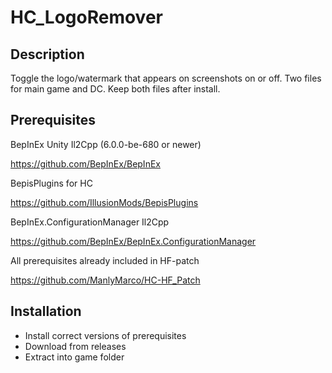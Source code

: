 # HC_LogoRemover

## Description
Toggle the logo/watermark that appears on screenshots on or off. Two files for main game and DC. Keep both files after install.

## Prerequisites
BepInEx Unity Il2Cpp (6.0.0-be-680 or newer)

https://github.com/BepInEx/BepInEx

BepisPlugins for HC

https://github.com/IllusionMods/BepisPlugins

BepInEx.ConfigurationManager Il2Cpp

https://github.com/BepInEx/BepInEx.ConfigurationManager

All prerequisites already included in HF-patch

https://github.com/ManlyMarco/HC-HF_Patch
## Installation
- Install correct versions of prerequisites
- Download from releases
- Extract into game folder
